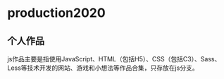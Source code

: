 # production2020
## 个人作品

js作品主要是指使用JavaScript、HTML（包括H5）、CSS（包括C3）、Sass、Less等技术开发的网站、游戏和小想法等作品合集，只存放在js分支。
